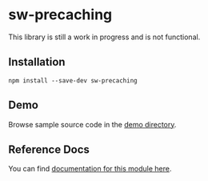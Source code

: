 <!-- DO NOT EDIT. This page is autogenerated. -->
<!-- To make changes, edit templates/Project-README.hbs, not this file. -->

# sw-precaching

This library is still a work in progress and is not functional.

## Installation

`npm install --save-dev sw-precaching`

## Demo

Browse sample source code in the [demo directory](https://github.com/GoogleChrome/sw-helpers/tree/master/packages/sw-precaching/demo).

## Reference Docs

You can find [documentation for this module here](https://googlechrome.github.io/sw-helpers/reference-docs/stable/latest/module-sw-precaching.html#main).
